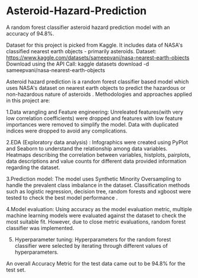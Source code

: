 # Asteroid-Hazard-Prediction
A random forest classifier asteroid hazard prediction model with an accuracy of 94.8%. 

Dataset for this project is picked from Kaggle. It includes data of NASA's classified nearest earth objects - primarily asteroids. 
Dataset: https://www.kaggle.com/datasets/sameepvani/nasa-nearest-earth-objects Download using the API Call: kaggle datasets download -d sameepvani/nasa-nearest-earth-objects

Asteroid hazard prediction is a random forest classifier based model which uses NASA's dataset on nearest earth objects to predict the hazardous or non-hazardous nature of asteroids . Methodologies and approaches applied in this project are:

1.Data wrangling and Feature engineering: Unreleated features(with very low correlation coefficients) were dropped and features with low feature importances were removed to simplify the model. Data with duplicated indices were dropped to avoid any complications.

2.EDA (Exploratory data analysis) : Infographics were created using PyPlot and Seaborn to understand the relationship among data variables. Heatmaps describing the correlation between variables, histplots, pairplots, data descriptions and value counts for different data provided information regarding the dataset.

3.Prediction model: The model uses Synthetic Minority Oversampling to handle the prevalent class imbalance in the dataset. Classification methods such as logistic regression, decision tree, random forests and xgboost were tested to check the best model performance . 

4.Model evaluation: Using accuracy as the model evaluation metric, multiple machine learning models were evaluated against the dataset to check the most suitable fit. However, due to close metric evaluations, random forest classifier was implemented. 

5. Hyperparameter tuning: Hyperparameters for the random forest classifier were selected by iterating through different values of hyperparameters.

An overall Accuracy Metric for the test data came out to be 94.8% for the test set.
